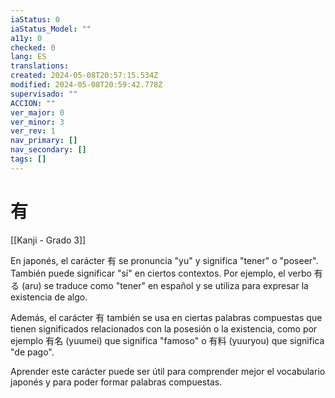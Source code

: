 ```yaml
---
iaStatus: 0
iaStatus_Model: ""
a11y: 0
checked: 0
lang: ES
translations: 
created: 2024-05-08T20:57:15.534Z
modified: 2024-05-08T20:59:42.778Z
supervisado: ""
ACCION: ""
ver_major: 0
ver_minor: 3
ver_rev: 1
nav_primary: []
nav_secondary: []
tags: []
---
```

# 有

[[Kanji - Grado 3]]

En japonés, el carácter 有 se pronuncia "yu" y significa "tener" o "poseer". También puede significar "sí" en ciertos contextos. Por ejemplo, el verbo 有る (aru) se traduce como "tener" en español y se utiliza para expresar la existencia de algo.

Además, el carácter 有 también se usa en ciertas palabras compuestas que tienen significados relacionados con la posesión o la existencia, como por ejemplo 有名 (yuumei) que significa "famoso" o 有料 (yuuryou) que significa "de pago". 

Aprender este carácter puede ser útil para comprender mejor el vocabulario japonés y para poder formar palabras compuestas.
